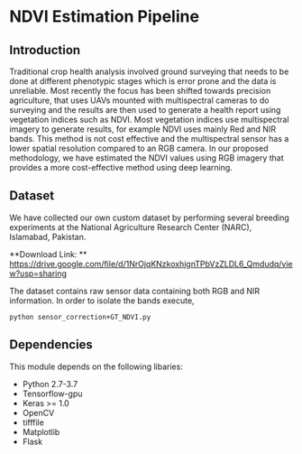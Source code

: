 # NDVI Estimation Pipeline

## Introduction
Traditional crop health analysis involved ground surveying that needs to be done at different phenotypic stages which is error prone and the data is unreliable. Most recently the focus has been shifted towards precision agriculture, that uses UAVs mounted with multispectral cameras to do surveying and the results are then used to generate a health report using vegetation indices such as NDVI. Most vegetation indices use multispectral imagery to generate results, for example NDVI uses mainly Red and NIR bands. This method is not cost effective and the multispectral sensor has a lower spatial resolution compared to an RGB camera. In our proposed methodology, we have estimated the NDVI values using RGB imagery that provides a more cost-effective method using deep learning.

## Dataset
We have collected our own custom dataset by performing several breeding experiments at the National Agriculture Research Center (NARC), Islamabad, Pakistan.

**Download Link: ** https://drive.google.com/file/d/1NrOjqKNzkoxhjgnTPbVzZLDL6_Qmdudq/view?usp=sharing

The dataset contains raw sensor data containing both RGB and NIR information. In order to isolate the bands execute,

```
python sensor_correction+GT_NDVI.py
```

## Dependencies
This module depends on the following libaries:

* Python 2.7-3.7
* Tensorflow-gpu
* Keras >= 1.0
* OpenCV
* tifffile
* Matplotlib
* Flask

